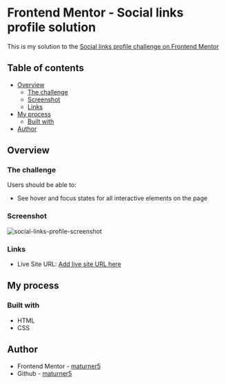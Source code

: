 # Frontend Mentor - Social links profile solution

This is my solution to the [Social links profile challenge on Frontend Mentor](https://www.frontendmentor.io/challenges/social-links-profile-UG32l9m6dQ)

## Table of contents

- [Overview](#overview)
  - [The challenge](#the-challenge)
  - [Screenshot](#screenshot)
  - [Links](#links)
- [My process](#my-process)
  - [Built with](#built-with)
- [Author](#author)

## Overview

### The challenge

Users should be able to:

- See hover and focus states for all interactive elements on the page

### Screenshot

![social-links-profile-screenshot](https://github.com/user-attachments/assets/c2cdf3cc-03d6-4f82-868f-33796f65e9d9)

### Links

- Live Site URL: [Add live site URL here](https://your-live-site-url.com)

## My process

### Built with

- HTML
- CSS

## Author

- Frontend Mentor - [maturner5](https://www.frontendmentor.io/profile/maturner5)
- Github - [maturner5](https://www.github.com/maturner5)

